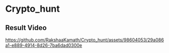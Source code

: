 # Crypto_hunt
## Result Video

https://github.com/RakshaaKamath/Crypto_hunt/assets/98604053/29a086a1-e889-4914-8d26-7ba6dad0300e


